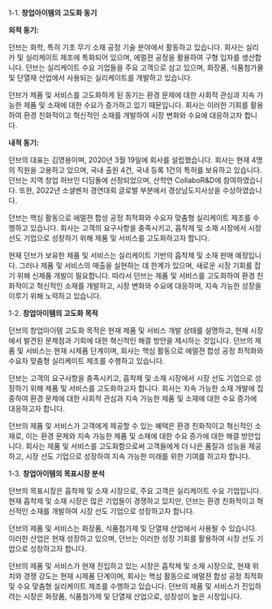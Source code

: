 1-1. **창업아이템의 고도화 동기**

**외적 동기:**

던브는 화학, 특히 기초 무기 소재 공정 기술 분야에서 활동하고 있습니다. 회사는 실리카 및 실리케이트 제조에 특화되어 있으며, 에멀젼 공정을 활용하여 구형 입자를 생산합니다. 던브는 실리케이트 수요 기업들을 주요 고객으로 삼고 있으며, 화장품, 식품첨가물 및 단열재 산업에서 사용되는 실리케이트를 개발하고 있습니다.

던브가 제품 및 서비스를 고도화하게 된 동기는 환경 문제에 대한 사회적 관심과 지속 가능한 제품 및 소재에 대한 수요가 증가하고 있기 때문입니다. 회사는 이러한 기회를 활용하여 환경 친화적이고 혁신적인 소재를 개발하여 시장 변화와 수요에 대응하고자 합니다.

**내적 동기:**

던브의 대표는 김영용이며, 2020년 3월 19일에 회사를 설립했습니다. 회사는 현재 4명의 직원을 고용하고 있으며, 국내 출원 4건, 국내 등록 1건의 특허를 보유하고 있습니다. 던브는 지역 창업 허브인 디딤돌에 선정되었으며, 산학연 CollaboR&D에 참여하였습니다. 또한, 2022년 소셜벤처 경연대회 글로벌 부분에서 경상남도지사상을 수상하였습니다.

던브는 핵심 활동으로 에멀젼 합성 공정 최적화와 수요자 맞춤형 실리케이트 제조를 수행하고 있습니다. 회사는 고객의 요구사항을 충족시키고, 흡착제 및 소재 시장에서 시장 선도 기업으로 성장하기 위해 제품 및 서비스를 고도화하고자 합니다.

현재 던브가 보유한 제품 및 서비스는 실리케이트 기반의 흡착제 및 소재 판매 예정입니다. 그러나 제품 및 서비스의 매출을 실현하는 데 한계가 있으며, 새로운 시장 기회를 잡기 위해 신제품 개발이 필요합니다. 따라서 던브는 제품 및 서비스를 고도화하여 환경 친화적이고 혁신적인 소재를 개발하고, 시장 변화와 수요에 대응하며, 지속 가능한 성장을 이루기 위해 노력하고 있습니다.

1-2. **창업아이템의 고도화 목적**

던브의 창업아이템 고도화 목적은 현재 제품 및 서비스 개발 상태를 설명하고, 현재 시장에서 발견된 문제점과 기회에 대한 혁신적인 해결 방안을 제시하는 것입니다. 던브의 제품 및 서비스는 현재 시제품 단계이며, 회사는 핵심 활동으로 에멀젼 합성 공정 최적화와 수요자 맞춤형 실리케이트 제조를 수행하고 있습니다.

던브는 고객의 요구사항을 충족시키고, 흡착제 및 소재 시장에서 시장 선도 기업으로 성장하기 위해 제품 및 서비스를 고도화하고자 합니다. 회사는 지속 가능한 소재 개발에 집중하여 환경 문제에 대한 사회적 관심과 지속 가능한 제품 및 소재에 대한 수요 증가에 대응하고자 합니다.

던브의 제품 및 서비스가 고객에게 제공할 수 있는 혜택은 환경 친화적이고 혁신적인 소재로, 이는 환경 문제와 지속 가능한 제품 및 소재에 대한 수요 증가에 대한 해결 방안입니다. 회사는 제품 및 서비스를 고도화함으로써 고객들에게 더 나은 품질과 성능을 제공하고, 시장 선도 기업으로 성장하여 지속 가능한 미래를 위한 기여를 하고자 합니다.

1-3. **창업아이템의 목표시장 분석**

던브의 목표시장은 흡착제 및 소재 시장으로, 주요 고객은 실리케이트 수요 기업입니다. 현재 흡착제 및 소재 시장은 많은 기업들이 경쟁하고 있지만, 던브는 환경 친화적이고 혁신적인 소재를 개발하여 시장 선도 기업으로 성장하고자 합니다.

던브의 제품 및 서비스는 화장품, 식품첨가제 및 단열재 산업에서 사용될 수 있습니다. 이러한 산업은 현재 성장하고 있으며, 던브는 이러한 성장 기회를 활용하여 시장 선도 기업으로 성장하고자 합니다.

던브의 제품 및 서비스가 현재 진입하고 있는 시장은 흡착제 및 소재 시장으로, 현재 위치와 경쟁 강도는 현재 시제품 단계이며, 회사는 핵심 활동으로 에멀젼 합성 공정 최적화 및 수요 맞춤형 실리케이트 제조를 수행하고 있습니다. 던브의 제품 및 서비스가 진입하려는 시장은 화장품, 식품첨가제 및 단열재 산업으로, 성장성이 높은 시장입니다.